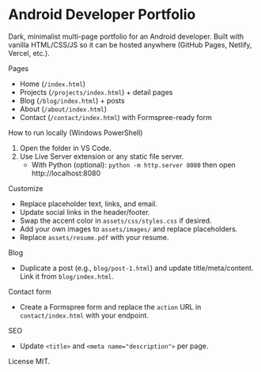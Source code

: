 # Android Developer Portfolio

Dark, minimalist multi-page portfolio for an Android developer. Built with vanilla HTML/CSS/JS so it can be hosted anywhere (GitHub Pages, Netlify, Vercel, etc.).

Pages
- Home (`/index.html`)
- Projects (`/projects/index.html`) + detail pages
- Blog (`/blog/index.html`) + posts
- About (`/about/index.html`)
- Contact (`/contact/index.html`) with Formspree-ready form

How to run locally (Windows PowerShell)
1. Open the folder in VS Code.
2. Use Live Server extension or any static file server.
   - With Python (optional): `python -m http.server 8080` then open http://localhost:8080

Customize
- Replace placeholder text, links, and email.
- Update social links in the header/footer.
- Swap the accent color in `assets/css/styles.css` if desired.
- Add your own images to `assets/images/` and replace placeholders.
- Replace `assets/resume.pdf` with your resume.

Blog
- Duplicate a post (e.g., `blog/post-1.html`) and update title/meta/content. Link it from `blog/index.html`.

Contact form
- Create a Formspree form and replace the `action` URL in `contact/index.html` with your endpoint.

SEO
- Update `<title>` and `<meta name="description">` per page.

License
MIT.
